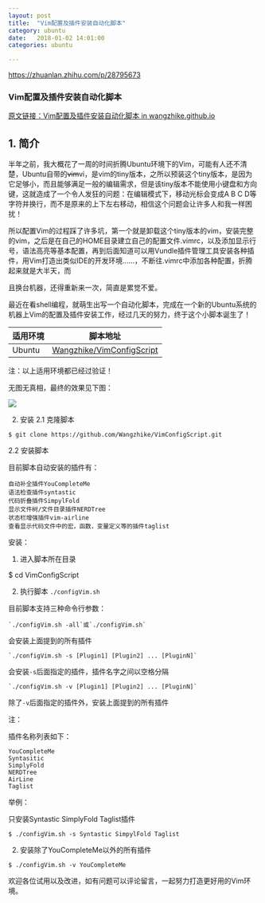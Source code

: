 ```yaml
---
layout: post
title:  "Vim配置及插件安装自动化脚本"
category: ubuntu
date:   2018-01-02 14:01:00
categories: ubuntu 

---
```


https://zhuanlan.zhihu.com/p/28795673
### Vim配置及插件安装自动化脚本

[原文链接：Vim配置及插件安装自动化脚本 in wangzhike.github.io](https://wangzhike.github.io/posts/8f8a9ec7/)
## 1. 简介

半年之前，我大概花了一周的时间折腾Ubuntu环境下的Vim，可能有人还不清楚，Ubuntu自带的~~vim~~vi，是vim的tiny版本，之所以预装这个tiny版本，是因为它足够小，而且能够满足一般的编辑需求，但是该tiny版本不能使用小键盘和方向键，这就造成了一个令人发狂的问题：在编辑模式下，移动光标会变成A B C D等字符并换行，而不是原来的上下左右移动，相信这个问题会让许多人和我一样困扰！

所以配置Vim的过程踩了许多坑，第一个就是卸载这个tiny版本的vim，安装完整的vim，之后是在自己的HOME目录建立自己的配置文件.vimrc，以及添加显示行号，语法高亮等基本配置，再到后面知道可以用Vundle插件管理工具安装各种插件，用Vim打造出类似IDE的开发环境......，不断往.vimrc中添加各种配置，折腾起来就是大半天，而

且换台机器，还得重新来一次，简直是累觉不爱。

最近在看shell编程，就萌生出写一个自动化脚本，完成在一个新的Ubuntu系统的机器上Vim的配置及插件安装工作，经过几天的努力，终于这个小脚本诞生了！

| 适用环境 | 脚本地址 |
| ------  | ----- |
| Ubuntu |[Wangzhike/VimConfigScript](https://github.com/Wangzhike/VimConfigScript) |
    
    

注：以上适用环境都已经过验证！

无图无真相，最终的效果见下图：

![](https://github.com/Wangzhike/VimConfigScript/raw/master/Ubuntu%20Vim.png)

2. 安装
2.1 克隆脚本
```
$ git clone https://github.com/Wangzhike/VimConfigScript.git
```

2.2 安装脚本

目前脚本自动安装的插件有：
```
自动补全插件YouCompleteMe
语法检查插件syntastic
代码折叠插件SimpylFold
显示文件树/文件目录插件NERDTree
状态栏增强插件vim-airline
查看显示代码文件中的宏，函数，变量定义等的插件taglist
```

安装：

1. 进入脚本所在目录

$ cd VimConfigScript

2. 执行脚本 `./configVim.sh`

目前脚本支持三种命令行参数：

    `./configVim.sh -all`或`./configVim.sh`

会安装上面提到的所有插件

    `./configVim.sh -s [Plugin1] [Plugin2] ... [PluginN]`

会安装`-s`后面指定的插件，插件名字之间以空格分隔

    `./configVim.sh -v [Plugin1] [Plugin2] ... [PluginN]`

除了`-v`后面指定的插件外，安装上面提到的所有插件

注：

插件名称列表如下：
```
YouCompleteMe
Syntasitic
SimplyFold
NERDTree
AirLine
Taglist
```

举例：

只安装Syntastic SimplyFold Taglist插件
```
$ ./configVim.sh -s Syntastic SimpylFold Taglist
```
2. 安装除了YouCompleteMe以外的所有插件
```
$ ./configVim.sh -v YouCompleteMe
```

欢迎各位试用以及改进，如有问题可以评论留言，一起努力打造更好用的Vim环境。

